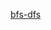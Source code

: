 
[bfs-dfs](https://chengwenwu.github.io/algorithms-analysis-and-design/BFS-DFS--TPST-SCC/bfs-dfs.md)
